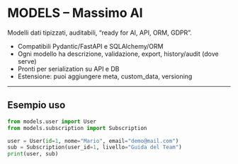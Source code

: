 # MODELS – Massimo AI

Modelli dati tipizzati, auditabili, “ready for AI, API, ORM, GDPR”.
- Compatibili Pydantic/FastAPI e SQLAlchemy/ORM
- Ogni modello ha descrizione, validazione, export, history/audit (dove serve)
- Pronti per serialization su API e DB
- Estensione: puoi aggiungere meta, custom_data, versioning

---

## Esempio uso

```python
from models.user import User
from models.subscription import Subscription

user = User(id=1, nome="Mario", email="demo@mail.com")
sub = Subscription(user_id=1, livello="Guida del Team")
print(user, sub)
